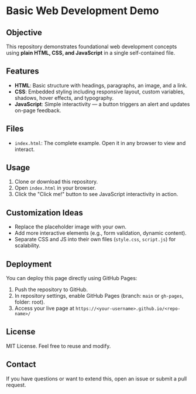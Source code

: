 # Basic Web Development Demo

## Objective
This repository demonstrates foundational web development concepts using **plain HTML, CSS, and JavaScript** in a single self-contained file.

## Features
- **HTML**: Basic structure with headings, paragraphs, an image, and a link.
- **CSS**: Embedded styling including responsive layout, custom variables, shadows, hover effects, and typography.
- **JavaScript**: Simple interactivity — a button triggers an alert and updates on-page feedback.

## Files
- `index.html`: The complete example. Open it in any browser to view and interact.

## Usage
1. Clone or download this repository.
2. Open `index.html` in your browser.
3. Click the "Click me!" button to see JavaScript interactivity in action.

## Customization Ideas
- Replace the placeholder image with your own.
- Add more interactive elements (e.g., form validation, dynamic content).
- Separate CSS and JS into their own files (`style.css`, `script.js`) for scalability.

## Deployment
You can deploy this page directly using GitHub Pages:
1. Push the repository to GitHub.
2. In repository settings, enable GitHub Pages (branch: `main` or `gh-pages`, folder: root).
3. Access your live page at `https://<your-username>.github.io/<repo-name>/`

## License
MIT License. Feel free to reuse and modify.

## Contact
If you have questions or want to extend this, open an issue or submit a pull request.
